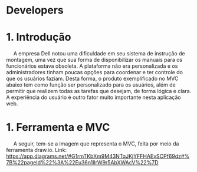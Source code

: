 # Developers
# <a name="c1"></a>1. Introdução
&nbsp;&nbsp;&nbsp;&nbsp; A empresa Dell notou uma dificuldade em seu sistema de instrução de montagem, uma vez que sua forma de disponibilizar os manuais para os funcionários estava obsoleta. A plataforma não era personalizada e os administradores tinham poucas opções para coordenar e ter controle do que os usuários faziam. Desta forma, o produto exemplificado no MVC abaixo tem como função ser personalizado para os usuários, além de permitir que realizem todas as tarefas que desejam, de forma lógica e clara. A experiência do usuário é outro fator muito importante nesta aplicação web.
# <a name="c1"></a>1. Ferramenta e MVC
&nbsp;&nbsp;&nbsp;&nbsp; A seguir, tem-se a imagem que representa o MVC, feita por meio da ferramenta draw.io.
Link: https://app.diagrams.net/#G1rmTKbXm9M43NTqJKjYFFHAEvSCPf69dz#%7B%22pageId%22%3A%22Eu36n1lIrW9r5AbXWAcV%22%7D
